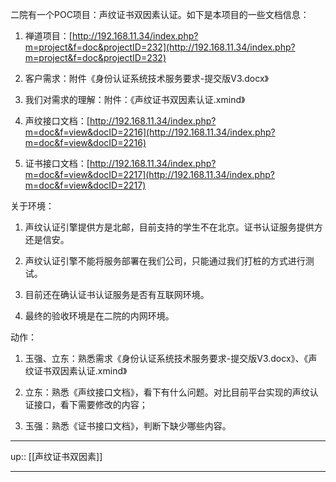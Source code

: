 
二院有一个POC项目：声纹证书双因素认证。如下是本项目的一些文档信息：

1. 禅道项目：[http://192.168.11.34/index.php?m=project&f=doc&projectID=232](http://192.168.11.34/index.php?m=project&f=doc&projectID=232)

2. 客户需求：附件《身份认证系统技术服务要求-提交版V3.docx》

3. 我们对需求的理解：附件：《声纹证书双因素认证.xmind》

4. 声纹接口文档：[http://192.168.11.34/index.php?m=doc&f=view&docID=2216](http://192.168.11.34/index.php?m=doc&f=view&docID=2216)

5. 证书接口文档：[http://192.168.11.34/index.php?m=doc&f=view&docID=2217](http://192.168.11.34/index.php?m=doc&f=view&docID=2217)

  

关于环境：

1. 声纹认证引擎提供方是北邮，目前支持的学生不在北京。证书认证服务提供方还是信安。

2. 声纹认证引擎不能将服务部署在我们公司，只能通过我们打桩的方式进行测试。

3. 目前还在确认证书认证服务是否有互联网环境。

4. 最终的验收环境是在二院的内网环境。

  

动作：

1. 玉强、立东：熟悉需求《身份认证系统技术服务要求-提交版V3.docx》、《声纹证书双因素认证.xmind》

2. 立东：熟悉《声纹接口文档》，看下有什么问题。对比目前平台实现的声纹认证接口，看下需要修改的内容；

1. 玉强：熟悉《证书接口文档》，判断下缺少哪些内容。


---
up:: [[声纹证书双因素]]

---